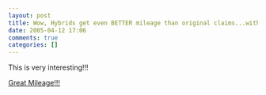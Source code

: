 ```yaml
---
layout: post
title: Wow, Hybrids get even BETTER mileage than original claims...with hack.
date: 2005-04-12 17:06
comments: true
categories: []
---
```

This is very interesting!!!

<a href="http://www.priuschat.com/forums/portal.php?topic_id=7787">Great Mileage!!!</a>
